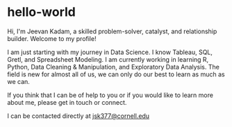 # hello-world

Hi, I'm Jeevan Kadam, a skilled problem-solver, catalyst, and relationship builder. 
Welcome to my profile!

I am just starting with my journey in Data Science. I know Tableau, SQL, Gretl, and Spreadsheet Modeling.
I am currently working in learning R, Python, Data Cleaning & Manipulation, and Exploratory Data Analysis.
The field is new for almost all of us, we can only do our best to learn as much as we can.

If you think that I can be of help to you or if you would like to learn more about me, please get in touch or connect.

I can be contacted directly at jsk377@cornell.edu


